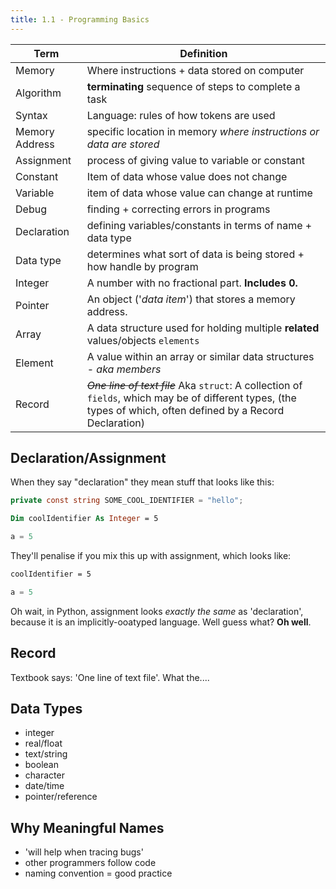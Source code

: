 ```yaml
---
title: 1.1 - Programming Basics
---
```


| Term           | Definition                                                   |
| -------------- | ------------------------------------------------------------ |
| Memory         | Where instructions + data stored on computer                 |
| Algorithm      | **terminating** sequence of steps to complete a task         |
| Syntax         | Language: rules of how tokens are used                       |
| Memory Address | specific location in memory _where instructions or data are stored_ |
| Assignment | process of giving value to variable or constant |
| Constant | Item of data whose value does not change |
| Variable | item of data whose value can change at runtime |
| Debug | finding + correcting errors in programs |
| Declaration | defining variables/constants in terms of name + data type |
| Data type | determines what sort of data is being stored + how handle by program |
| Integer | A number with no fractional part. **Includes 0.**|
| Pointer | An object ('_data item_') that stores a memory address. |
| Array   | A data structure used for holding multiple **related** values/objects `elements` |
| Element | A value within an array or similar data structures - *aka members* |
| Record  | ~~*One line of text file*~~ Aka `struct`: A collection of `fields`, which may be of different types, (the types of which, often defined by a Record Declaration) |

## Declaration/Assignment

When they say "declaration" they mean stuff that looks like this:

```csharp
private const string SOME_COOL_IDENTIFIER = "hello";
```

```vb
Dim coolIdentifier As Integer = 5
```

```python
a = 5
```

They'll penalise if you mix this up with assignment, which looks like:

```vb
coolIdentifier = 5
```

```python
a = 5
```

Oh wait, in Python, assignment looks _exactly the same_ as 'declaration', because it is an implicitly-ooatyped language. Well guess what? **Oh well**.

## Record

Textbook says: 'One line of text file'. What the....

## Data Types

- integer
- real/float
- text/string
- boolean
- character
- date/time
- pointer/reference

## Why Meaningful Names

- 'will help when tracing bugs'
- other programmers follow code
- naming convention = good practice

